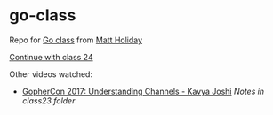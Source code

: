 # go-class
Repo for [Go class](https://www.youtube.com/watch?v=iDQAZEJK8lI&list=PLoILbKo9rG3skRCj37Kn5Zj803hhiuRK6&index=1
) from [Matt Holiday](https://github.com/matt4biz)

[Continue with class 24](https://youtu.be/tG7gII0Ax0Q?feature=shared&t=36)

Other videos watched:
- [GopherCon 2017: Understanding Channels - Kavya Joshi](https://www.youtube.com/watch?v=KBZlN0izeiY) *Notes in class23 folder*